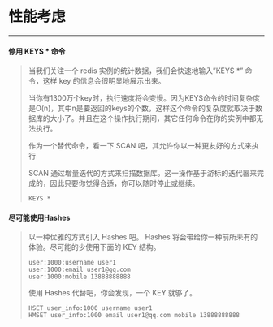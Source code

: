 # 性能考虑

---

#### 停用 KEYS \* 命令

> 当我们关注一个 redis 实例的统计数据，我们会快速地输入”KEYS \*” 命令，这样 key 的信息会很明显地展示出来。
>
> 当你有1300万个key时，执行速度将会变慢。因为KEYS命令的时间复杂度是O\(n\)，其中n是要返回的keys的个数，这样这个命令的复杂度就取决于数据库的大小了。并且在这个操作执行期间，其它任何命令在你的实例中都无法执行。
>
> 作为一个替代命令，看一下 SCAN 吧，其允许你以一种更友好的方式来执行
>
> SCAN 通过增量迭代的方式来扫描数据库。这一操作基于游标的迭代器来完成的，因此只要你觉得合适，你可以随时停止或继续。
>
> ```
>KEYS *
>```


#### 尽可能使用Hashes

> 以一种优雅的方式引入 Hashes 吧。 Hashes 将会带给你一种前所未有的体验。尽可能的少使用下面的 KEY 结构。
>
> ```Redis
> user:1000:username user1
> user:1000:email user1@qq.com
> user:1000:mobile 13888888888
> ```
>
> 使用 Hashes 代替吧，你会发现，一个 KEY 就够了。
>
> ```
> HSET user_info:1000 username user1
> HMSET user_info:1000 email user1@qq.com mobile 13888888888
> ```



